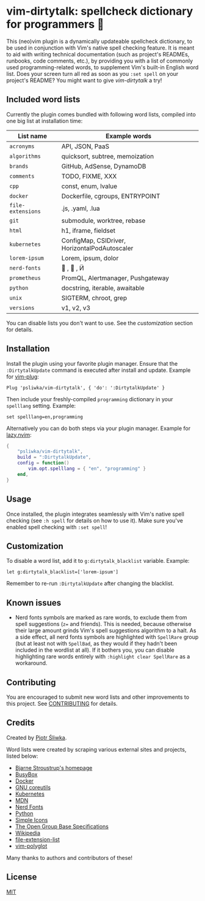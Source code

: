 vim-dirtytalk: spellcheck dictionary for programmers 📖
=======================================================

This (neo)vim plugin is a dynamically updateable spellcheck dictionary, to be
used in conjunction with Vim's native spell checking feature. It is meant to
aid with writing technical documentation (such as project's READMEs, runbooks,
code comments, etc.), by providing you with a list of commonly used
programming-related words, to supplement Vim's built-in English word list. Does
your screen turn all red as soon as you `:set spell` on your project's README?
You might want to give _vim-dirtytalk_ a try!

Included word lists
-------------------

Currently the plugin comes bundled with following word lists, compiled into one
big list at installation time:

| List name         | Example words                                 |
|-------------------|-----------------------------------------------|
| `acronyms`        | API, JSON, PaaS                               |
| `algorithms`      | quicksort, subtree, memoization               |
| `brands`          | GitHub, AdSense, DynamoDB                     |
| `comments`        | TODO, FIXME, XXX                              |
| `cpp`             | const, enum, lvalue                           |
| `docker`          | Dockerfile, cgroups, ENTRYPOINT               |
| `file-extensions` | .js, .yaml, .lua                              |
| `git`             | submodule, worktree, rebase                   |
| `html`            | h1, iframe, fieldset                          |
| `kubernetes`      | ConfigMap, CSIDriver, HorizontalPodAutoscaler |
| `lorem-ipsum`     | Lorem, ipsum, dolor                           |
| `nerd-fonts`      |  ,  , &nbsp;                               | <!-- a non-breaking space is needed to render the last symbol correctly on GitHub -->
| `prometheus`      | PromQL, Alertmanager, Pushgateway             |
| `python`          | docstring, iterable, awaitable                |
| `unix`            | SIGTERM, chroot, grep                         |
| `versions`        | v1, v2, v3                                    |

You can disable lists you don't want to use. See the _customization_ section
for details.

Installation
------------

Install the plugin using your favorite plugin manager. Ensure that the
`:DirtytalkUpdate` command is executed after install and update. Example for
[vim-plug]:

```vim
Plug 'psliwka/vim-dirtytalk', { 'do': ':DirtytalkUpdate' }
```

Then include your freshly-compiled `programming` dictionary in your `spelllang`
setting. Example:

```vim
set spelllang=en,programming
```

Alternatively you can do both steps via your plugin manager. Example for
[lazy.nvim]:

```lua
{
    "psliwka/vim-dirtytalk",
    build = ":DirtytalkUpdate",
    config = function()
        vim.opt.spelllang = { "en", "programming" }
    end,
}
```

Usage
-----

Once installed, the plugin integrates seamlessly with Vim's native spell
checking (see `:h spell` for details on how to use it). Make sure you've
enabled spell checking with `:set spell`!

Customization
-------------

To disable a word list, add it to `g:dirtytalk_blacklist` variable. Example:

```vim
let g:dirtytalk_blacklist=['lorem-ipsum']
```

Remember to re-run `:DirtytalkUpdate` after changing the blacklist.

Known issues
------------

* Nerd fonts symbols are marked as rare words, to exclude them from spell
	suggestions (`z=` and friends). This is needed, because otherwise their large
	amount grinds Vim's spell suggestions algorithm to a halt. As a side effect,
	all nerd fonts symbols are highlighted with `SpellRare` group (but at least
	not with `SpellBad`, as they would if they hadn't been included in the
	wordlist at all). If it bothers you, you can disable highlighting rare words
	entirely with `:highlight clear SpellRare` as a workaround.

Contributing
------------

You are encouraged to submit new word lists and other improvements to this
project. See [CONTRIBUTING](CONTRIBUTING.md) for details.

Credits
-------

Created by [Piotr Śliwka](https://github.com/psliwka).

Word lists were created by scraping various external sites and projects, listed
below:

* [Bjarne Stroustrup's homepage](https://www.stroustrup.com/)
* [BusyBox](https://www.busybox.net/)
* [Docker](https://docker.com)
* [GNU coreutils](https://www.gnu.org/software/coreutils/)
* [Kubernetes](https://kubernetes.io/)
* [MDN](https://developer.mozilla.org/)
* [Nerd Fonts](https://www.nerdfonts.com/)
* [Python](https://www.python.org/)
* [Simple Icons](https://simpleicons.org/)
* [The Open Group Base Specifications](https://pubs.opengroup.org/onlinepubs/9699919799/)
* [Wikipedia](https://en.wikipedia.org)
* [file-extension-list](https://github.com/dyne/file-extension-list)
* [vim-polyglot](https://github.com/sheerun/vim-polyglot)

Many thanks to authors and contributors of these!

License
-------

[MIT](LICENSE)

[vim-plug]: https://github.com/junegunn/vim-plug
[lazy.nvim]: https://github.com/folke/lazy.nvim
